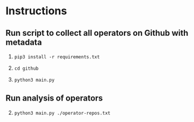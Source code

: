 # Instructions

## Run script to collect all operators on Github with metadata

1. `pip3 install -r requirements.txt`

2. `cd github`

3. `python3 main.py`

## Run analysis of operators

2. `python3 main.py ./operator-repos.txt`
